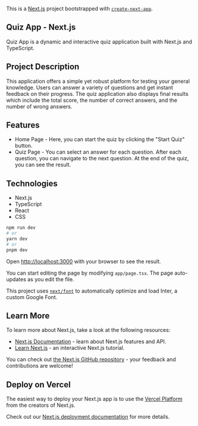 This is a [Next.js](https://nextjs.org/) project bootstrapped with [`create-next-app`](https://github.com/vercel/next.js/tree/canary/packages/create-next-app).

## Quiz App - Next.js

Quiz App is a dynamic and interactive quiz application built with Next.js and TypeScript.

## Project Description

This application offers a simple yet robust platform for testing your general knowledge. Users can answer a variety of questions and get instant feedback on their progress. The quiz application also displays final results which include the total score, the number of correct answers, and the number of wrong answers.

## Features

- Home Page - Here, you can start the quiz by clicking the "Start Quiz" button.
- Quiz Page - You can select an answer for each question. After each question, you can navigate to the next question. At the end of the quiz, you can see the result.

## Technologies

- Next.js
- TypeScript
- React
- CSS

```bash
npm run dev
# or
yarn dev
# or
pnpm dev
```

Open [http://localhost:3000](http://localhost:3000) with your browser to see the result.

You can start editing the page by modifying `app/page.tsx`. The page auto-updates as you edit the file.

This project uses [`next/font`](https://nextjs.org/docs/basic-features/font-optimization) to automatically optimize and load Inter, a custom Google Font.

## Learn More

To learn more about Next.js, take a look at the following resources:

- [Next.js Documentation](https://nextjs.org/docs) - learn about Next.js features and API.
- [Learn Next.js](https://nextjs.org/learn) - an interactive Next.js tutorial.

You can check out [the Next.js GitHub repository](https://github.com/vercel/next.js/) - your feedback and contributions are welcome!

## Deploy on Vercel

The easiest way to deploy your Next.js app is to use the [Vercel Platform](https://vercel.com/new?utm_medium=default-template&filter=next.js&utm_source=create-next-app&utm_campaign=create-next-app-readme) from the creators of Next.js.

Check out our [Next.js deployment documentation](https://nextjs.org/docs/deployment) for more details.
